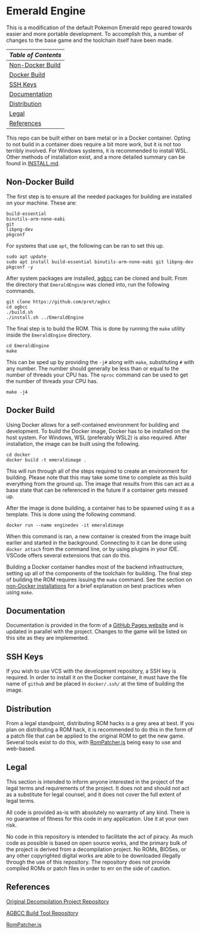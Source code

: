 # Emerald Engine

This is a modification of the default Pokemon Emerald repo geared towards easier and more portable development. To
accomplish this, a number of changes to the base game and the toolchain itself have been made.

| *Table of Contents* |
|---------------------|
| [Non-Docker Build](#non-docker-build) |
| [Docker Build](#docker-build) |
| [SSH Keys](#ssh-keys) |
| [Documentation](#documentation) |
| [Distribution](#distribution) |
| [Legal](#legal) |
| [References](#references) |

This repo can be built either on bare metal or in a Docker container. Opting to not build in a container does require a
bit more work, but it is not too terribly involved. For Windows systems, it is recommended to install WSL. Other methods
of installation exist, and a more detailed summary can be found in [INSTALL.md](INSTALL.md).

## <a id=nondocker-install>Non-Docker Build</a>
The first step is to ensure all the needed packages for building are installed on your machine. These are:

```
build-essential
binutils-arm-none-eabi
git
libpng-dev
pkgconf 
```

For systems that use `apt`, the following can be ran to set this up.

```
sudo apt update
sudo apt install build-essential binutils-arm-none-eabi git libpng-dev pkgconf -y
```

After system packages are installed, [agbcc](https://github.com/pret/agbcc) can be cloned and built. From the directory
that `EmeraldEngine` was cloned into, run the following commands.

```
git clone https://github.com/pret/agbcc
cd agbcc
./build.sh
./install.sh ../EmeraldEngine
```

The final step is to build the ROM. This is done by running the `make` utility inside the `EmeraldEngine` directory.

```
cd EmeraldEngine
make
```

This can be sped up by providing the `-j#` along with `make`, substituting `#` with any number. The number should
generally be less than or equal to the number of threads your CPU has. The `nproc` command can be used to get the number
of threads your CPU has.

```
make -j4
```


## <a id=docker-install>Docker Build</a>
Using Docker allows for a self-contained environment for building and development. To build the Docker image, Docker
has to be installed on the host system. For Windows, WSL (preferably WSL2) is also required. After installation, the
image can be built using the following.

```
cd docker
docker build -t emeraldimage .
```

This will run through all of the steps required to create an environment for building. Please note that this may take
some time to complete as this build everything from the ground up. The image that results from this can act as a base
state that can be referenced in the future if a container gets messed up.

After the image is done building, a container has to be spawned using it as a template. This is done using the following
command.

```
docker run --name enginedev -it emeraldimage
```

When this command is ran, a new container is created from the image built earlier and started in the background.
Connecting to it can be done using `docker attach` from the command line, or by using plugins in your IDE. VSCode offers
several extensions that can do this.

Building a Docker container handles most of the backend infrastructure, setting up all of the components of the
toolchain for building. The final step of building the ROM requires issuing the `make` command. See the section on
[non-Docker installations](#nondocker-install) for a brief explanation on best practices when using `make`.


## <a id=documentation>Documentation</a>
Documentation is provided in the form of a [GitHub Pages website](https://wheeler-cs.github.io/BerylDocs/) and is
updated in parallel with the project. Changes to the game will be listed on this site as they are implemented.


## <a id=ssh-keys>SSH Keys</a>
If you wish to use VCS with the development repository, a SSH key is required. In order to install it on the Docker
container, it must have the file name of `github` and be placed in `docker/.ssh/` at the time of building the image.

## <a id=distribution>Distribution</a>
From a legal standpoint, distributing ROM hacks is a grey area at best. If you plan on distributing a ROM hack, it is
recommended to do this in the form of a patch file that can be applied to the original ROM to get the new game.
Several tools exist to do this, with [RomPatcher.js](https://github.com/marcrobledo/RomPatcher.js) being easy to use and
web-based.

## <a id=legal>Legal</a>
This section is intended to inform anyone interested in the project of the legal terms and requirements of the project.
It does not and should not act as a substitute for legal counsel, and it does not cover the full extent of legal terms.

All code is provided as-is with absolutely no warranty of any kind. There is no guarantee of fitness for this code in
any application. Use it at your own risk.

No code in this repository is intended to facilitate the act of piracy. As much code as possible is based on open source
works, and the primary bulk of the project is derived from a decompilation project. No ROMs, BIOSes, or any other
copyrighted digital works are able to be downloaded illegally through the use of this repository. The repository does
not provide compiled ROMs or patch files in order to err on the side of caution.

## <a id=references>References</a>
[Original Decompilation Project Repository](https://github.com/pret/pokeemerald)

[AGBCC Build Tool Repository](https://github.com/pret/agbcc)

[RomPatcher.js](https://github.com/marcrobledo/RomPatcher.js)
